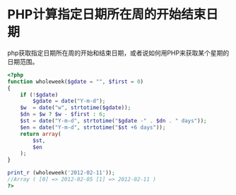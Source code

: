 # PHP计算指定日期所在周的开始结束日期

php获取指定日期所在周的开始和结束日期，或者说如何用PHP来获取某个星期的日期范围。

<!-- more -->

```php
<?php
function wholeweek($gdate = "", $first = 0)
{
    if (!$gdate)
        $gdate = date("Y-m-d");
    $w  = date("w", strtotime($gdate));
    $dn = $w ? $w - $first : 6;
    $st = date("Y-m-d", strtotime("$gdate -" . $dn . " days"));
    $en = date("Y-m-d", strtotime("$st +6 days"));
    return array(
        $st,
        $en
    );
}

print_r (wholeweek('2012-02-11'));
//Array ( [0] => 2012-02-05 [1] => 2012-02-11 )
?>
```

